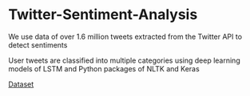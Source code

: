 # Twitter-Sentiment-Analysis

We use data of over 1.6 million tweets extracted from the Twitter API to detect sentiments

User tweets are classified into multiple categories using deep learning models of LSTM and Python packages of NLTK and Keras

[Dataset](https://www.kaggle.com/kazanova/sentiment140)
